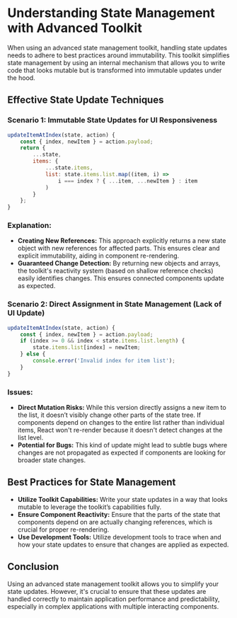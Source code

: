 
# Understanding State Management with Advanced Toolkit

When using an advanced state management toolkit, handling state updates needs to adhere to best practices around immutability. This toolkit simplifies state management by using an internal mechanism that allows you to write code that looks mutable but is transformed into immutable updates under the hood.

## Effective State Update Techniques

### Scenario 1: Immutable State Updates for UI Responsiveness

```jsx
updateItemAtIndex(state, action) {
    const { index, newItem } = action.payload;
    return {
        ...state,
        items: {
            ...state.items,
            list: state.items.list.map((item, i) =>
                i === index ? { ...item, ...newItem } : item
            )
        }
    };
}
```

### Explanation:

- **Creating New References:** This approach explicitly returns a new state object with new references for affected parts. This ensures clear and explicit immutability, aiding in component re-rendering.
- **Guaranteed Change Detection:** By returning new objects and arrays, the toolkit's reactivity system (based on shallow reference checks) easily identifies changes. This ensures connected components update as expected.

### Scenario 2: Direct Assignment in State Management (Lack of UI Update)

```jsx
updateItemAtIndex(state, action) {
    const { index, newItem } = action.payload;
    if (index >= 0 && index < state.items.list.length) {
        state.items.list[index] = newItem;
    } else {
        console.error('Invalid index for item list');
    }
}
```

### Issues:

- **Direct Mutation Risks:** While this version directly assigns a new item to the list, it doesn’t visibly change other parts of the state tree. If components depend on changes to the entire list rather than individual items, React won't re-render because it doesn't detect changes at the list level.
- **Potential for Bugs:** This kind of update might lead to subtle bugs where changes are not propagated as expected if components are looking for broader state changes.

## Best Practices for State Management

- **Utilize Toolkit Capabilities:** Write your state updates in a way that looks mutable to leverage the toolkit’s capabilities fully.
- **Ensure Component Reactivity:** Ensure that the parts of the state that components depend on are actually changing references, which is crucial for proper re-rendering.
- **Use Development Tools:** Utilize development tools to trace when and how your state updates to ensure that changes are applied as expected.

## Conclusion

Using an advanced state management toolkit allows you to simplify your state updates. However, it's crucial to ensure that these updates are handled correctly to maintain application performance and predictability, especially in complex applications with multiple interacting components.
